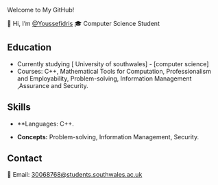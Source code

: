  Welcome to My GitHub!

👋 Hi, I’m [@Youssefidris](yourGitHubLink)
🎓 Computer Science Student

## Education
- Currently studying [ University of southwales] - [computer science]
- Courses: C++, Mathematical Tools for Computation, Professionalism and Employability, Problem-solving, Information Management ,Assurance and Security.

## Skills
- **Languages: C++.

- **Concepts:** Problem-solving, Information Management, Security.



## Contact
 📧 Email: 30068768@students.southwales.ac.uk
